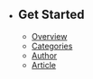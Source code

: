 - ## Get Started
    - [Overview](/{{route}}/{{version}}/overview)
    - [Categories](/{{route}}/{{version}}/categories)
    - [Author](/{{route}}/{{version}}/author)
    - [Article](/{{route}}/{{version}}/article)
